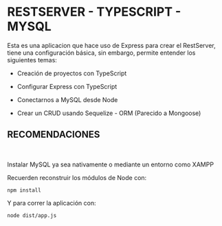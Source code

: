 # RESTSERVER - TYPESCRIPT - MYSQL

Esta es una aplicacion que hace uso de Express para crear el RestServer, tiene una configuración básica, sin embargo, permite entender  los siguientes temas:

- Creación de proyectos con TypeScript

- Configurar Express con TypeScript

- Conectarnos a MySQL desde Node

- Crear un CRUD usando Sequelize - ORM (Parecido a Mongoose)

## **RECOMENDACIONES**

<br>

Instalar MySQL ya sea nativamente o mediante un entorno como XAMPP

Recuerden reconstruir los módulos de Node con:
```
npm install 
```
Y para correr la aplicación con:
```
node dist/app.js
```

